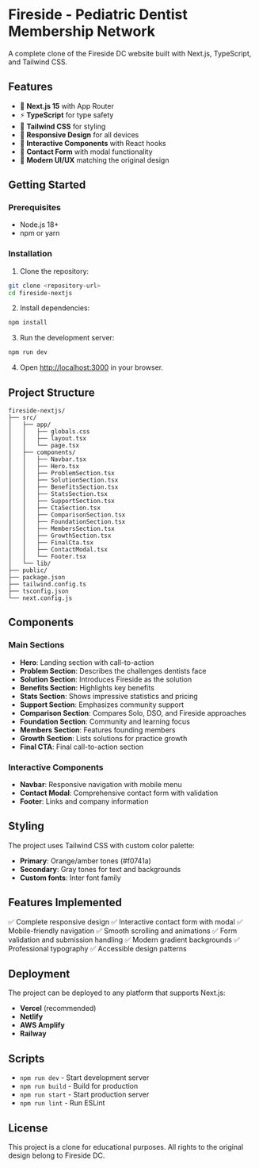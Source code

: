 # Fireside - Pediatric Dentist Membership Network

A complete clone of the Fireside DC website built with Next.js, TypeScript, and Tailwind CSS.

## Features

- 🚀 **Next.js 15** with App Router
- ⚡ **TypeScript** for type safety
- 🎨 **Tailwind CSS** for styling
- 📱 **Responsive Design** for all devices
- 🎯 **Interactive Components** with React hooks
- 📝 **Contact Form** with modal functionality
- 🎨 **Modern UI/UX** matching the original design

## Getting Started

### Prerequisites

- Node.js 18+
- npm or yarn

### Installation

1. Clone the repository:

```bash
git clone <repository-url>
cd fireside-nextjs
```

2. Install dependencies:

```bash
npm install
```

3. Run the development server:

```bash
npm run dev
```

4. Open [http://localhost:3000](http://localhost:3000) in your browser.

## Project Structure

```
fireside-nextjs/
├── src/
│   ├── app/
│   │   ├── globals.css
│   │   ├── layout.tsx
│   │   └── page.tsx
│   ├── components/
│   │   ├── Navbar.tsx
│   │   ├── Hero.tsx
│   │   ├── ProblemSection.tsx
│   │   ├── SolutionSection.tsx
│   │   ├── BenefitsSection.tsx
│   │   ├── StatsSection.tsx
│   │   ├── SupportSection.tsx
│   │   ├── CtaSection.tsx
│   │   ├── ComparisonSection.tsx
│   │   ├── FoundationSection.tsx
│   │   ├── MembersSection.tsx
│   │   ├── GrowthSection.tsx
│   │   ├── FinalCta.tsx
│   │   ├── ContactModal.tsx
│   │   └── Footer.tsx
│   └── lib/
├── public/
├── package.json
├── tailwind.config.ts
├── tsconfig.json
└── next.config.js
```

## Components

### Main Sections

- **Hero**: Landing section with call-to-action
- **Problem Section**: Describes the challenges dentists face
- **Solution Section**: Introduces Fireside as the solution
- **Benefits Section**: Highlights key benefits
- **Stats Section**: Shows impressive statistics and pricing
- **Support Section**: Emphasizes community support
- **Comparison Section**: Compares Solo, DSO, and Fireside approaches
- **Foundation Section**: Community and learning focus
- **Members Section**: Features founding members
- **Growth Section**: Lists solutions for practice growth
- **Final CTA**: Final call-to-action section

### Interactive Components

- **Navbar**: Responsive navigation with mobile menu
- **Contact Modal**: Comprehensive contact form with validation
- **Footer**: Links and company information

## Styling

The project uses Tailwind CSS with custom color palette:

- **Primary**: Orange/amber tones (#f0741a)
- **Secondary**: Gray tones for text and backgrounds
- **Custom fonts**: Inter font family

## Features Implemented

✅ Complete responsive design
✅ Interactive contact form with modal
✅ Mobile-friendly navigation
✅ Smooth scrolling and animations
✅ Form validation and submission handling
✅ Modern gradient backgrounds
✅ Professional typography
✅ Accessible design patterns

## Deployment

The project can be deployed to any platform that supports Next.js:

- **Vercel** (recommended)
- **Netlify**
- **AWS Amplify**
- **Railway**

## Scripts

- `npm run dev` - Start development server
- `npm run build` - Build for production
- `npm run start` - Start production server
- `npm run lint` - Run ESLint

## License

This project is a clone for educational purposes. All rights to the original design belong to Fireside DC.
